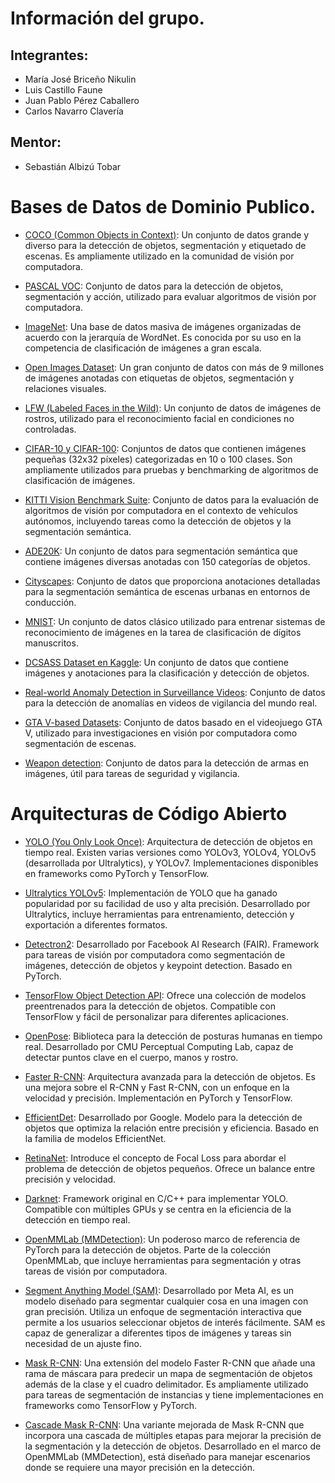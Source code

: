 # Información del grupo.

## Integrantes:
- María José Briceño Nikulin
- Luis Castillo Faune
- Juan Pablo Pérez Caballero
- Carlos Navarro Clavería

## Mentor: 
- Sebastián Albizú Tobar

# Bases de Datos de Dominio Publico.

- [COCO (Common Objects in Context)](https://cocodataset.org/): Un conjunto de datos grande y diverso para la detección de objetos, segmentación y etiquetado de escenas. Es ampliamente utilizado en la comunidad de visión por computadora.

- [PASCAL VOC](http://host.robots.ox.ac.uk/pascal/VOC/): Conjunto de datos para la detección de objetos, segmentación y acción, utilizado para evaluar algoritmos de visión por computadora.

- [ImageNet](https://www.image-net.org/): Una base de datos masiva de imágenes organizadas de acuerdo con la jerarquía de WordNet. Es conocida por su uso en la competencia de clasificación de imágenes a gran escala.

- [Open Images Dataset](https://storage.googleapis.com/openimages/web/index.html): Un gran conjunto de datos con más de 9 millones de imágenes anotadas con etiquetas de objetos, segmentación y relaciones visuales.

- [LFW (Labeled Faces in the Wild)](http://vis-www.cs.umass.edu/lfw/): Un conjunto de datos de imágenes de rostros, utilizado para el reconocimiento facial en condiciones no controladas.

- [CIFAR-10 y CIFAR-100](https://www.cs.toronto.edu/~kriz/cifar.html): Conjuntos de datos que contienen imágenes pequeñas (32x32 píxeles) categorizadas en 10 o 100 clases. Son ampliamente utilizados para pruebas y benchmarking de algoritmos de clasificación de imágenes.

- [KITTI Vision Benchmark Suite](http://www.cvlibs.net/datasets/kitti/): Conjunto de datos para la evaluación de algoritmos de visión por computadora en el contexto de vehículos autónomos, incluyendo tareas como la detección de objetos y la segmentación semántica.

- [ADE20K](https://groups.csail.mit.edu/vision/datasets/ADE20K/): Un conjunto de datos para segmentación semántica que contiene imágenes diversas anotadas con 150 categorías de objetos.

- [Cityscapes](https://www.cityscapes-dataset.com/): Conjunto de datos que proporciona anotaciones detalladas para la segmentación semántica de escenas urbanas en entornos de conducción.

- [MNIST](http://yann.lecun.com/exdb/mnist/): Un conjunto de datos clásico utilizado para entrenar sistemas de reconocimiento de imágenes en la tarea de clasificación de dígitos manuscritos.

- [DCSASS Dataset en Kaggle](https://www.kaggle.com/datasets/mateohervas/dcsass-dataset): Un conjunto de datos que contiene imágenes y anotaciones para la clasificación y detección de objetos.

- [Real-world Anomaly Detection in Surveillance Videos](https://www.crcv.ucf.edu/projects/real-world/): Conjunto de datos para la detección de anomalías en videos de vigilancia del mundo real.

- [GTA V-based Datasets](https://paperswithcode.com/dataset/gta5): Conjunto de datos basado en el videojuego GTA V, utilizado para investigaciones en visión por computadora como segmentación de escenas.

- [Weapon detection](https://universe.roboflow.com/weapon-detection-qktol/weapon-detection-ipl7p): Conjunto de datos para la detección de armas en imágenes, útil para tareas de seguridad y vigilancia.


# Arquitecturas de Código Abierto

- [YOLO (You Only Look Once)](https://pjreddie.com/darknet/yolo/): Arquitectura de detección de objetos en tiempo real. Existen varias versiones como YOLOv3, YOLOv4, YOLOv5 (desarrollada por Ultralytics), y YOLOv7. Implementaciones disponibles en frameworks como PyTorch y TensorFlow.
  
- [Ultralytics YOLOv5](https://github.com/ultralytics/yolov5): Implementación de YOLO que ha ganado popularidad por su facilidad de uso y alta precisión. Desarrollado por Ultralytics, incluye herramientas para entrenamiento, detección y exportación a diferentes formatos.
  
- [Detectron2](https://github.com/facebookresearch/detectron2): Desarrollado por Facebook AI Research (FAIR). Framework para tareas de visión por computadora como segmentación de imágenes, detección de objetos y keypoint detection. Basado en PyTorch.
  
- [TensorFlow Object Detection API](https://github.com/tensorflow/models/tree/master/research/object_detection): Ofrece una colección de modelos preentrenados para la detección de objetos. Compatible con TensorFlow y fácil de personalizar para diferentes aplicaciones.
  
- [OpenPose](https://github.com/CMU-Perceptual-Computing-Lab/openpose): Biblioteca para la detección de posturas humanas en tiempo real. Desarrollado por CMU Perceptual Computing Lab, capaz de detectar puntos clave en el cuerpo, manos y rostro.
  
- [Faster R-CNN](https://github.com/rbgirshick/py-faster-rcnn): Arquitectura avanzada para la detección de objetos. Es una mejora sobre el R-CNN y Fast R-CNN, con un enfoque en la velocidad y precisión. Implementación en PyTorch y TensorFlow.
  
- [EfficientDet](https://github.com/google/automl/tree/master/efficientdet): Desarrollado por Google. Modelo para la detección de objetos que optimiza la relación entre precisión y eficiencia. Basado en la familia de modelos EfficientNet.
  
- [RetinaNet](https://github.com/fizyr/keras-retinanet): Introduce el concepto de Focal Loss para abordar el problema de detección de objetos pequeños. Ofrece un balance entre precisión y velocidad.
  
- [Darknet](https://github.com/pjreddie/darknet): Framework original en C/C++ para implementar YOLO. Compatible con múltiples GPUs y se centra en la eficiencia de la detección en tiempo real.
  
- [OpenMMLab (MMDetection)](https://github.com/open-mmlab/mmdetection): Un poderoso marco de referencia de PyTorch para la detección de objetos. Parte de la colección OpenMMLab, que incluye herramientas para segmentación y otras tareas de visión por computadora.

- [Segment Anything Model (SAM)](https://github.com/facebookresearch/segment-anything): Desarrollado por Meta AI, es un modelo diseñado para segmentar cualquier cosa en una imagen con gran precisión. Utiliza un enfoque de segmentación interactiva que permite a los usuarios seleccionar objetos de interés fácilmente. SAM es capaz de generalizar a diferentes tipos de imágenes y tareas sin necesidad de un ajuste fino.

- [Mask R-CNN](https://github.com/matterport/Mask_RCNN): Una extensión del modelo Faster R-CNN que añade una rama de máscara para predecir un mapa de segmentación de objetos además de la clase y el cuadro delimitador. Es ampliamente utilizado para tareas de segmentación de instancias y tiene implementaciones en frameworks como TensorFlow y PyTorch.

- [Cascade Mask R-CNN](https://github.com/open-mmlab/mmdetection/tree/master/configs/cascade_rcnn): Una variante mejorada de Mask R-CNN que incorpora una cascada de múltiples etapas para mejorar la precisión de la segmentación y la detección de objetos. Desarrollado en el marco de OpenMMLab (MMDetection), está diseñado para manejar escenarios donde se requiere una mayor precisión en la detección.


